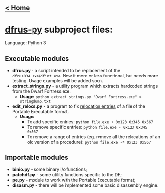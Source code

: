 ## [< Home](https://bitbucket.org/dfint/dfint-docs/wiki/Home)

# [dfrus-py](https://bitbucket.org/dfint/dfrus-py/src) subproject files:
Language: Python 3
## Executable modules
* **dfrus.py** - a script intended to be replacement of the `dfrus034.exe`/`dfint.exe`. Now it more or less functional, but needs more testing. Usage examples will be added soon.
* **extract_strings.py** - a utility program which extracts hardcoded strings from the Dwarf Fortress.exe.
    * **Usage:** `python extract_strings.py "Dwarf Fortress.exe" > stringdump.txt`
* **edit_relocs.py** - a program to fix [relocation entries](https://en.wikipedia.org/wiki/Relocation_%28computing%29) of a file of the Portable Executable format.
    * **Usage:**
        * To add specific entries: `python file.exe + 0x123 0x345 0x567`
        * To remove specific entries: `python file.exe - 0x123 0x345 0x567`
        * To remove a range of entries (eg. remove all the relocations of an old version of a procedure): `python file.exe -* 0x123 0x567`

## Importable modules

* **binio.py** - some binary i/o functions;
* **patchdf.py** - some utility functions specific to the DF;
* **pe.py** - module to work with the Portable Executable format;
* **disasm.py** - there will be implemented some basic disassembly engine.